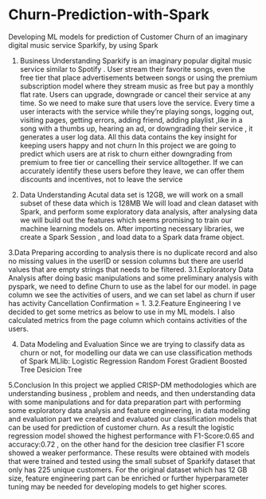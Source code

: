 # Churn-Prediction-with-Spark
Developing ML models for prediction of Customer Churn of an imaginary digital music service Sparkify, by using Spark
1. Business Understanding
Sparkify is an imaginary popular digital music service similar to Spotify . User stream their favorite songs, even the free tier that place advertisements between songs or using the premium subscription model where they stream music as free but pay a monthly flat rate.
Users can upgrade, downgrade or cancel their service at any time. So we need to make sure that users love the service.
Every time a user interacts with the service while they’re playing songs, logging out, visiting pages, getting errors, adding friend, adding playlist ,like in a song with a thumbs up, hearing an ad, or downgrading their service , it generates a user log data.
All this data contains the key insight for keeping users happy and not churn
In this project we are going to predict which users are at risk to churn either downgrading from premium to free tier or cancelling their service alltogether.
If we can accurately identify these users before they leave, we can offer them discounts and incentives, not to leave the service

2. Data Understanding
Acutal data set is 12GB, we will work on a small subset of these data which is 128MB
We will load and clean dataset with Spark, and perform some exploratory data analysis, after analysing data we will build out the features which seems promising to train our machine learning models on.
After importing necessary libraries, we create a Spark Session , and load data to a Spark data frame object.

3.Data Preparing
according to analysis there is no duplicate record and also no missing values in the userID or session columns
but there are userId values that are empty strings that needs to be filtered.
3.1.Exploratory Data Analysis
after doing basic manipulations and some preliminary analysis with pyspark, we need to define Churn to use as the label for our model.
in page column we see the activities of users, and we can set label as churn if user has activity Cancellation Confirmation = 1.
3.2.Feature Engineering
I ve decided to get some metrics as below to use in my ML models. I also calculated metrics from the page column which contains activities of the users.

4. Data Modeling and Evaluation
Since we are trying to classify data as churn or not, for modelling our data we can use classification methods of Spark MLlib:
Logistic Regression
Random Forest
Gradient Boosted Tree
Desicion Tree

5.Conclusion
In this project we applied CRISP-DM methodologies which are
understanding business , problem and needs, and then
understanding data with some manipulations and
for data preparation part with performing some exploratory data analysis and feature engineering,
in data modeling and evaluation part we created and evaluated our classification models that can be used for prediction of customer churn.
As a result the logistic regression model showed the highest performance with F1-Score:0.65 and accuracy:0.72 , on the other hand for the desicion tree clasifier F1 score showed a weaker performance.
These results were obtained with models that were trained and tested using the small subset of Sparkify dataset that only has 225 unique customers.
For the original dataset which has 12 GB size, feature engineering part can be enriched or further hyperparameter tuning may be needed for developing models to get higher scores.
